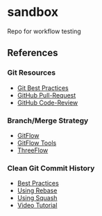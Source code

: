 # sandbox

Repo for workflow testing

## References

### Git Resources

- [Git Best Practices][a1]
- [GitHub Pull-Request][a2]
- [GitHub Code-Review][a3]

### Branch/Merge Strategy

- [GitFlow][b1]
- [GitFlow Tools][b2]
- [ThreeFlow][b3]

### Clean Git Commit History

- [Best Practices][c1]
- [Using Rebase][c2]
- [Using Squash][c3]
- [Video Tutorial][c4]

[a1]: https://sethrobertson.github.io/GitBestPractices
[a2]: https://help.github.com/articles/about-pull-requests/
[a3]: https://help.github.com/articles/about-pull-request-reviews/

[b1]: http://nvie.com/posts/a-successful-git-branching-model/
[b2]: https://github.com/petervanderdoes/gitflow-avh
[b3]: http://www.nomachetejuggling.com/2017/04/09/a-different-branching-strategy/

[c1]: https://github.com/mockito/mockito/wiki/Using-git-to-prepare-your-PR-to-have-a-clean-history
[c2]: http://www.siliconfidential.com/articles/15-seconds-to-cleaner-git-history/
[c3]: https://coderwall.com/p/qybb6a/squash-your-git-commits-for-a-clean-history
[c4]: https://www.youtube.com/watch?v=2E23I9PzplM

